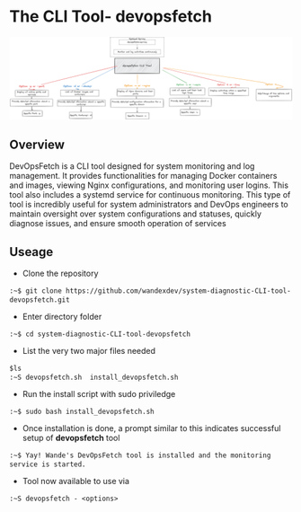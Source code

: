 # The CLI Tool- **devopsfetch**
![overview](images/devopsfetch.png)

## Overview
DevOpsFetch is a CLI tool designed for system monitoring and log management. It provides functionalities for managing Docker containers and images, viewing Nginx configurations, and monitoring user logins. This tool also includes a systemd service for continuous monitoring.
This type of tool is incredibly useful for system administrators and DevOps engineers to maintain oversight over system configurations and statuses, quickly diagnose issues, and ensure smooth operation of services

## Useage
- Clone the repository
```shell
:~$ git clone https://github.com/wandexdev/system-diagnostic-CLI-tool-devopsfetch.git
```

- Enter directory folder
```shell
:~$ cd system-diagnostic-CLI-tool-devopsfetch
```

- List the very two major files needed
```shell
$ls
:~S devopsfetch.sh  install_devopsfetch.sh
```

- Run the install script with sudo priviledge
```shell
:~$ sudo bash install_devopsfetch.sh
```

- Once installation is done, a prompt similar to this indicates successful setup of **devopsfetch** tool
```shell
:~$ Yay! Wande's DevOpsFetch tool is installed and the monitoring service is started.
```

- Tool now available to use via 
```shell
:~S devopsfetch - <options>
```
